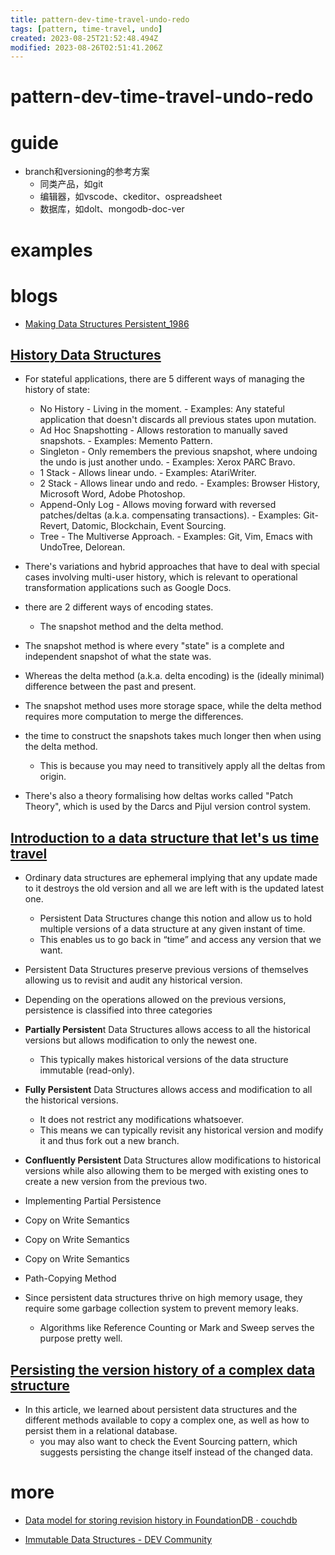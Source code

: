 ```yaml
---
title: pattern-dev-time-travel-undo-redo
tags: [pattern, time-travel, undo]
created: 2023-08-25T21:52:48.494Z
modified: 2023-08-26T02:51:41.206Z
---
```


# pattern-dev-time-travel-undo-redo

# guide
- branch和versioning的参考方案
  - 同类产品，如git
  - 编辑器，如vscode、ckeditor、ospreadsheet
  - 数据库，如dolt、mongodb-doc-ver
# examples

# blogs

- [Making Data Structures Persistent_1986](http://www.cs.cmu.edu/~sleator/papers/Persistence.htm)

## [History Data Structures](https://gist.github.com/CMCDragonkai/d266a3055735545447439f0fa662a0e1)

- For stateful applications, there are 5 different ways of managing the history of state:
  - No History - Living in the moment. - Examples: Any stateful application that doesn't discards all previous states upon mutation.
  - Ad Hoc Snapshotting - Allows restoration to manually saved snapshots. - Examples: Memento Pattern.
  - Singleton - Only remembers the previous snapshot, where undoing the undo is just another undo. - Examples: Xerox PARC Bravo.
  - 1 Stack - Allows linear undo. - Examples: AtariWriter.
  - 2 Stack - Allows linear undo and redo. - Examples: Browser History, Microsoft Word, Adobe Photoshop.
  - Append-Only Log - Allows moving forward with reversed patches/deltas (a.k.a. compensating transactions). - Examples: Git-Revert, Datomic, Blockchain, Event Sourcing.
  - Tree - The Multiverse Approach. - Examples: Git, Vim, Emacs with UndoTree, Delorean.
- There's variations and hybrid approaches that have to deal with special cases involving multi-user history, which is relevant to operational transformation applications such as Google Docs.

- there are 2 different ways of encoding states. 
  - The snapshot method and the delta method. 
- The snapshot method is where every "state" is a complete and independent snapshot of what the state was. 
- Whereas the delta method (a.k.a. delta encoding) is the (ideally minimal) difference between the past and present. 
- The snapshot method uses more storage space, while the delta method requires more computation to merge the differences.
- the time to construct the snapshots takes much longer then when using the delta method.
  - This is because you may need to transitively apply all the deltas from origin.
- There's also a theory formalising how deltas works called "Patch Theory", which is used by the Darcs and Pijul version control system.

## [Introduction to a data structure that let's us time travel](https://arpitbhayani.me/blogs/persistent-data-structures-introduction/)

- Ordinary data structures are ephemeral implying that any update made to it destroys the old version and all we are left with is the updated latest one. 
  - Persistent Data Structures change this notion and allow us to hold multiple versions of a data structure at any given instant of time. 
  - This enables us to go back in “time” and access any version that we want.

- Persistent Data Structures preserve previous versions of themselves allowing us to revisit and audit any historical version. 

- Depending on the operations allowed on the previous versions, persistence is classified into three categories
- **Partially Persisten**t Data Structures allows access to all the historical versions but allows modification to only the newest one. 
  - This typically makes historical versions of the data structure immutable (read-only).
- **Fully Persistent** Data Structures allows access and modification to all the historical versions. 
  - It does not restrict any modifications whatsoever. 
  - This means we can typically revisit any historical version and modify it and thus fork out a new branch.
- **Confluently Persistent** Data Structures allow modifications to historical versions while also allowing them to be merged with existing ones to create a new version from the previous two.

- Implementing Partial Persistence
- Copy on Write Semantics
- Copy on Write Semantics
- Copy on Write Semantics
- Path-Copying Method

- Since persistent data structures thrive on high memory usage, they require some garbage collection system to prevent memory leaks. 
  - Algorithms like Reference Counting or Mark and Sweep serves the purpose pretty well.

## [Persisting the version history of a complex data structure](https://medium.com/@mmdGhanbari/persisting-a-persistent-data-structure-3f4cfd46036)

- In this article, we learned about persistent data structures and the different methods available to copy a complex one, as well as how to persist them in a relational database.
  - you may also want to check the Event Sourcing pattern, which suggests persisting the change itself instead of the changed data.
# more
- [Data model for storing revision history in FoundationDB · couchdb](https://github.com/apache/couchdb/issues/1957)

- [Immutable Data Structures - DEV Community](https://dev.to/martinhaeusler/immutable-data-structures-2m70)
